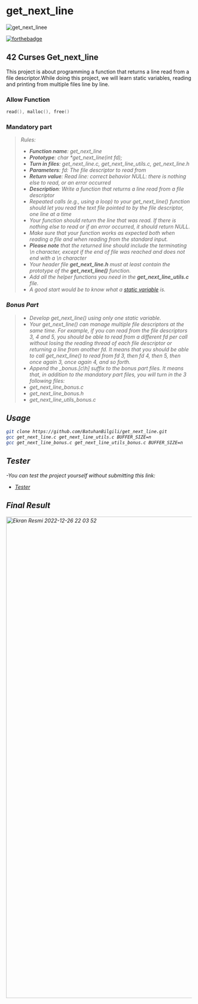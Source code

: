# get_next_line

![get_next_linee](https://user-images.githubusercontent.com/91786686/209575703-7acaafd9-a636-46ad-9180-cae73e90640a.png)


[![forthebadge](https://forthebadge.com/images/badges/made-with-c.svg)](https://forthebadge.com)

## 42 Curses Get_next_line 

This project is about programming a function that returns a line
read from a file descriptor.While doing this project, we will learn static variables, reading and printing from multiple files line by line.

### Allow Function

```c
read(), malloc(), free()
```

### Mandatory part

> <i> Rules:
> - **Function name**: get_next_line
> - **Prototype**: char *get_next_line(int fd);
> - **Turn in files**: get_next_line.c, get_next_line_utils.c, get_next_line.h
> - **Parameters**: fd: The file descriptor to read from
> - **Return value**: Read line: correct behavior NULL: there is nothing else to read, or an error occurred
> - **Description**: Write a function that returns a line read from a
file descriptor
> - Repeated calls (e.g., using a loop) to your get_next_line() function should let you read the text file pointed to by the file descriptor, one line at a time
> - Your function should return the line that was read. If there is nothing else to read or if an error occurred, it should return NULL.
> - Make sure that your function works as expected both when reading a file and when reading from the standard input.
> - **Please note** that the returned line should include the terminating \n character, except if the end of file was reached and does not end with a \n character
> - Your header file **get_next_line.h** must at least contain the prototype of the **get_next_line()** function.
> - Add all the helper functions you need in the **get_next_line_utils.c** file.
> - A good start would be to know what a [static variable](https://www.geeksforgeeks.org/static-variables-in-c/) is.

### Bonus Part
> - Develop get_next_line() using only one static variable.
> - Your get_next_line() can manage multiple file descriptors at the same time.
For example, if you can read from the file descriptors 3, 4 and 5, you should be
able to read from a different fd per call without losing the reading thread of each
file descriptor or returning a line from another fd.
It means that you should be able to call get_next_line() to read from fd 3, then
fd 4, then 5, then once again 3, once again 4, and so forth.
> - Append the _bonus.[c\h] suffix to the bonus part files.
It means that, in addition to the mandatory part files, you will turn in the 3 following
files:
> - get_next_line_bonus.c
> - get_next_line_bonus.h
> - get_next_line_utils_bonus.c

## Usage
   
```sh
git clone https://github.com/BatuhanBilgili/get_next_line.git
gcc get_next_line.c get_next_line_utils.c BUFFER_SIZE=n
gcc get_next_line_bonus.c get_next_line_utils_bonus.c BUFFER_SIZE=n
```
## Tester
-You can test the project yourself without submitting this link:
  - [Tester](https://github.com/Tripouille/gnlTester)
## Final Result
   
   <img width="1302" alt="Ekran Resmi 2022-12-26 22 03 52" src="https://user-images.githubusercontent.com/91786686/209577066-80f69109-9eca-4339-926b-7fae7a8c0c9c.png">

